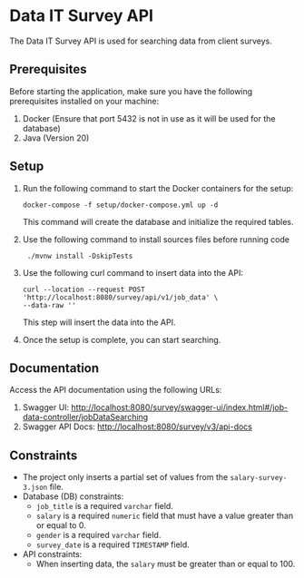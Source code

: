 # Data IT Survey API

The Data IT Survey API is used for searching data from client surveys.

## Prerequisites

Before starting the application, make sure you have the following prerequisites installed on your machine:

1. Docker (Ensure that port 5432 is not in use as it will be used for the database)
2. Java (Version 20)

## Setup

1. Run the following command to start the Docker containers for the setup:

   ```shell
   docker-compose -f setup/docker-compose.yml up -d
   ```

   This command will create the database and initialize the required tables.

2. Use the following command to install sources files before running code
    
    ```shell
     ./mvnw install -DskipTests
    ```

3. Use the following curl command to insert data into the API:

   ```shell
   curl --location --request POST 'http://localhost:8080/survey/api/v1/job_data' \
   --data-raw ''
   ```

   This step will insert the data into the API.

4. Once the setup is complete, you can start searching.

## Documentation

Access the API documentation using the following URLs:

1. Swagger UI: [http://localhost:8080/survey/swagger-ui/index.html#/job-data-controller/jobDataSearching](http://localhost:8080/survey/swagger-ui/index.html#/job-data-controller/jobDataSearching)
2. Swagger API Docs: [http://localhost:8080/survey/v3/api-docs](http://localhost:8080/survey/v3/api-docs)

## Constraints

- The project only inserts a partial set of values from the `salary-survey-3.json` file.
- Database (DB) constraints:
    - `job_title` is a required `varchar` field.
    - `salary` is a required `numeric` field that must have a value greater than or equal to 0.
    - `gender` is a required `varchar` field.
    - `survey_date` is a required `TIMESTAMP` field.
- API constraints:
    - When inserting data, the `salary` must be greater than or equal to 100.